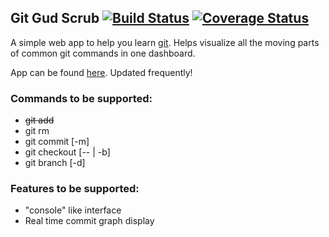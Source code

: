 ## Git Gud Scrub [![Build Status](https://travis-ci.org/teh-username/git-gud-scrub.svg?branch=master)](https://travis-ci.org/teh-username/git-gud-scrub) [![Coverage Status](https://coveralls.io/repos/github/teh-username/git-gud-scrub/badge.svg?branch=master)](https://coveralls.io/github/teh-username/git-gud-scrub?branch=master)

A simple web app to help you learn [git](https://git-scm.com/about). Helps visualize all the moving parts of common git commands in one dashboard.

App can be found [here](https://gitgudscrub.xyz/). Updated frequently!

### Commands to be supported:

* ~~git add~~
* git rm
* git commit [-m]
* git checkout [-- | -b]
* git branch [-d]

### Features to be supported:

* "console" like interface
* Real time commit graph display
